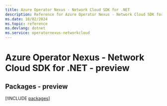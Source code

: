 ```yaml
---
title: Azure Operator Nexus - Network Cloud SDK for .NET
description: Reference for Azure Operator Nexus - Network Cloud SDK for .NET
ms.date: 10/02/2024
ms.topic: reference
ms.devlang: dotnet
ms.service: operatornexus-networkcloud
---
```

# Azure Operator Nexus - Network Cloud SDK for .NET - preview
## Packages - preview
[!INCLUDE [packages](operator-nexus---network-cloud-index.md)]